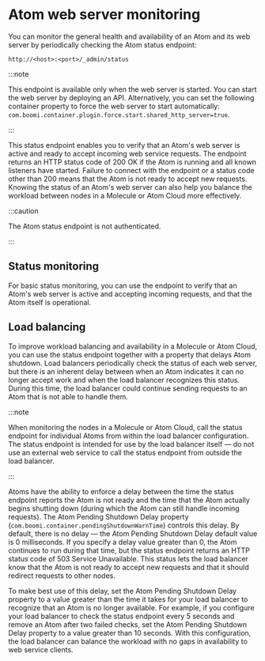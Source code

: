 # Atom web server monitoring

<head>
  <meta name="guidename" content="Integration"/>
  <meta name="context" content="GUID-cadc5aeb-b6c8-450a-96cc-afb7cb3971e9"/>
</head>

You can monitor the general health and availability of an Atom and its web server by periodically checking the Atom status endpoint:

`http://<host>:<port>/_admin/status`

:::note

This endpoint is available only when the web server is started. You can start the web server by deploying an API. Alternatively, you can set the following container property to force the web server to start automatically: `com.boomi.container.plugin.force.start.shared_http_server=true`.

:::

This status endpoint enables you to verify that an Atom's web server is active and ready to accept incoming web service requests. The endpoint returns an HTTP status code of 200 OK if the Atom is running and all known listeners have started. Failure to connect with the endpoint or a status code other than 200 means that the Atom is not ready to accept new requests. Knowing the status of an Atom's web server can also help you balance the workload between nodes in a Molecule or Atom Cloud more effectively.

:::caution

The Atom status endpoint is not authenticated.

:::

## Status monitoring

For basic status monitoring, you can use the endpoint to verify that an Atom's web server is active and accepting incoming requests, and that the Atom itself is operational.

## Load balancing

To improve workload balancing and availability in a Molecule or Atom Cloud, you can use the status endpoint together with a property that delays Atom shutdown. Load balancers periodically check the status of each web server, but there is an inherent delay between when an Atom indicates it can no longer accept work and when the load balancer recognizes this status. During this time, the load balancer could continue sending requests to an Atom that is not able to handle them.

:::note

When monitoring the nodes in a Molecule or Atom Cloud, call the status endpoint for individual Atoms from within the load balancer configuration. The status endpoint is intended for use by the load balancer itself — do not use an external web service to call the status endpoint from outside the load balancer.

:::

Atoms have the ability to enforce a delay between the time the status endpoint reports the Atom is not ready and the time that the Atom actually begins shutting down \(during which the Atom can still handle incoming requests\). The Atom Pending Shutdown Delay property \(`com.boomi.container.pendingShutdownWarnTime`\) controls this delay. By default, there is no delay — the Atom Pending Shutdown Delay default value is 0 milliseconds. If you specify a delay value greater than 0, the Atom continues to run during that time, but the status endpoint returns an HTTP status code of 503 Service Unavailable. This status lets the load balancer know that the Atom is not ready to accept new requests and that it should redirect requests to other nodes.

To make best use of this delay, set the Atom Pending Shutdown Delay property to a value greater than the time it takes for your load balancer to recognize that an Atom is no longer available. For example, if you configure your load balancer to check the status endpoint every 5 seconds and remove an Atom after two failed checks, set the Atom Pending Shutdown Delay property to a value greater than 10 seconds. With this configuration, the load balancer can balance the workload with no gaps in availability to web service clients.